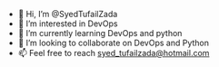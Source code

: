- 👋 Hi, I’m @SyedTufailZada
- 👀 I’m interested in DevOps
- 🌱 I’m currently learning DevOps and python
- 💞️ I’m looking to collaborate on DevOps and Python
- 📫 Feel free to reach syed_tufailzada@hotmail.com
<!---
SyedTufailZada/SyedTufailZada is a ✨ special ✨ repository because its `README.md` (this file) appears on your GitHub profile.
You can click the Preview link to take a look at your changes.
--->
